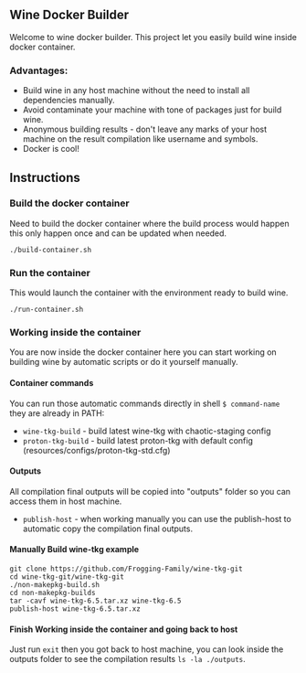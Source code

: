 ## Wine Docker Builder
Welcome to wine docker builder. This project let you easily build wine inside docker container.
### Advantages:

* Build wine in any host machine without the need to install all dependencies manually.
* Avoid contaminate your machine with tone of packages just for build wine.
* Anonymous building results - don't leave any marks of your host machine on the result compilation like username and symbols.
* Docker is cool!

## Instructions
### Build the docker container
Need to build the docker container where the build process would happen this only happen once and can be updated when needed.
```
./build-container.sh
```
### Run the container 
This would launch the container with the environment ready to build wine.
```
./run-container.sh
```
### Working inside the container
You are now inside the docker container here you can start working on building wine by automatic scripts or do it yourself manually.
#### Container commands
You can run those automatic commands directly in shell `$ command-name` they are already in PATH:
- `wine-tkg-build` - build latest wine-tkg with chaotic-staging config
- `proton-tkg-build` - build latest proton-tkg with default config (resources/configs/proton-tkg-std.cfg)

#### Outputs
All compilation final outputs will be copied into "outputs" folder so you can access them in host machine.
- `publish-host` - when working manually you can use the publish-host <filename> to automatic copy the compilation final outputs.

#### Manually Build wine-tkg example
```
git clone https://github.com/Frogging-Family/wine-tkg-git
cd wine-tkg-git/wine-tkg-git
./non-makepkg-build.sh
cd non-makepkg-builds
tar -cavf wine-tkg-6.5.tar.xz wine-tkg-6.5
publish-host wine-tkg-6.5.tar.xz
```
#### Finish Working inside the container and going back to host
Just run `exit` then you got back to host machine, you can look inside the outputs folder to see the compilation results `ls -la ./outputs`.
